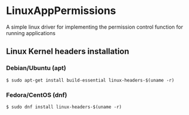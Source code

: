 # LinuxAppPermissions

A simple linux driver for implementing the permission control function for running applications

## Linux Kernel headers installation

### Debian/Ubuntu (apt)

```
$ sudo apt-get install build-essential linux-headers-$(uname -r)
```

### Fedora/CentOS  (dnf)

```
$ sudo dnf install linux-headers-$(uname -r)
```
